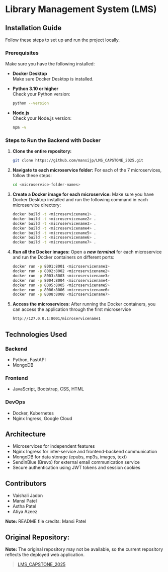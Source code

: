
# Library Management System (LMS)

## Installation Guide

Follow these steps to set up and run the project locally.

### Prerequisites

Make sure you have the following installed:

- **Docker Desktop**  
  Make sure Docker Desktop is installed.

- **Python 3.10 or higher**  
  Check your Python version:
  ```sh
  python --version
  ```

- **Node.js**  
  Check your Node.js version:
  ```sh
  npm -v
  ```

### Steps to Run the Backend with Docker

1. **Clone the entire repository:**
   ```sh
   git clone https://github.com/mansijp/LMS_CAPSTONE_2025.git
   ```

2. **Navigate to each microservice folder:**
   For each of the 7 microservices, follow these steps:

   ```sh
   cd <microservice-folder-names>
   ```

3. **Create a Docker image for each microservice:**
   Make sure you have Docker Desktop installed and run the following command in each microservice directory:
   ```sh
   docker build -t <microservicename1> .
   docker build -t <microservicename2> .
   docker build -t <microservicename3> .
   docker build -t <microservicename4> .
   docker build -t <microservicename5> .
   docker build -t <microservicename6> .
   docker build -t <microservicename7> .
   ```

4. **Run all the Docker images:**
   Open a _**new terminal**_ for each microservice and run the Docker containers on different ports:
   ```sh
   docker run -p 8001:8001 <microservicename1>
   docker run -p 8002:8002 <microservicename2>
   docker run -p 8003:8003 <microservicename3>
   docker run -p 8004:8004 <microservicename4>
   docker run -p 8005:8005 <microservicename5>
   docker run -p 8006:8006 <microservicename6>
   docker run -p 8008:8008 <microservicename7>
   ```

5. **Access the microservices:**
   After running the Docker containers, you can access the application through the first microservice
   ```sh
   http://127.0.0.1:8001/microservicename1
   ```

## Technologies Used

### Backend

- Python, FastAPI
- MongoDB

### Frontend

- JavaScript, Bootstrap, CSS, HTML

### DevOps

- Docker, Kubernetes
- Nginx Ingress, Google Cloud

## Architecture

- Microservices for independent features
- Nginx Ingress for inter-service and frontend-backend communication
- MongoDB for data storage (epubs, mp3s, images, text)
- SendInBlue (Brevo) for external email communication service
- Secure authentication using JWT tokens and session cookies

## Contributors
- Vaishali Jadon 
- Mansi Patel
- Astha Patel
- Atiya Azeez

**Note:** README file credits: Mansi Patel

## Original Repository:

**Note:** The original repository may not be available, so the current repository reflects the deployed web application.

>[LMS_CAPSTONE_2025](https://github.com/asthapatel1125/LMS_CAPSTONE_2025)

